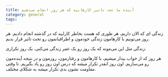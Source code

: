 ```yaml
---
title: آینده ما تحت تاثیر کارهاییه که هر روز انجام می‌دهیم 
category: general
tags:  
---
```



زندگی ای که الان داریم، هر طوری که هست بخاطر کاراییه که در گذشته انجام دادیم. هر روز می‌تونیم با کارهامون زندگی خودمون و اطرافیانمون رو تحت تاثیر قرار بدیم. 

زندگی مثل این می‌مونه که یک روز رو یک عمر زندگی می‌کنی. یک روز تکراری. 

هر روز که از خواب بیدار میشیم،‌ با کارهامون و رفتارمون، روزمون و در نتیجه آینده‌مون رو می‌سازیم. اون روز انقدر تکرار میشه که درس اون روز رو یاد بگیریم. تا وقتی مقاومت نشون بدی تکرار میشه به شکلای مختلف. 



